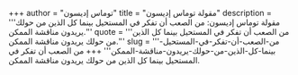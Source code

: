 +++
author = "توماس إديسون"
title = "مقولة توماس إديسون"
description = '''مقولة توماس إديسون: من الصعب أن تفكر في المستحيل بينما كل الذين من حولك يريدون مناقشة الممكن.'''
quote = '''من الصعب أن تفكر في المستحيل بينما كل الذين من حولك يريدون مناقشة الممكن.'''
slug = '''من-الصعب-أن-تفكر-في-المستحيل-بينما-كل-الذين-من-حولك-يريدون-مناقشة-الممكن'''
+++
من الصعب أن تفكر في المستحيل بينما كل الذين من حولك يريدون مناقشة الممكن.

